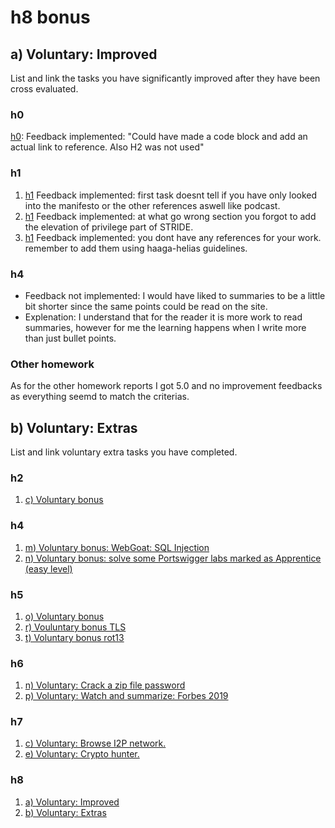 # h8 bonus
## a) Voluntary: Improved
<p>List and link the tasks you have significantly improved after they have been cross evaluated.</p>

### h0
[h0](https://github.com/bht292/InformationSecurity/blob/main/h1-hello-world.md): Feedback implemented: "Could have made a code block and add an actual link to reference. Also H2 was not used"

### h1
1. [h1](http://github.com/bht292/InformationSecurity/blob/main/homework-1.md#threat-modelling) Feedback implemented: first task doesnt tell if you have only looked into the manifesto or the other references aswell like podcast.
2. [h1](https://github.com/bht292/InformationSecurity/blob/main/homework-1.md#stride-spoofing-tampering-repudiation-information-disclosure-denial-of-service-elevation-of-privilege) Feedback implemented: at what go wrong section you forgot to add the elevation of privilege part of STRIDE.
3. [h1](https://github.com/bht292/InformationSecurity/blob/main/homework-1.md#references) Feedback implemented: you dont have any references for your work. remember to add them using haaga-helias guidelines.

### h4
* Feedback not implemented: I would have liked to summaries to be a little bit shorter since the same points could be read on the site.
* Explenation: I understand that for the reader it is more work to read summaries, however for me the learning happens when I write more than just bullet points.

### Other homework
As for the other homework reports I got 5.0 and no improvement feedbacks as everything seemd to match the criterias.

## b) Voluntary: Extras
List and link voluntary extra tasks you have completed.
### h2
1. [c) Voluntary bonus](https://github.com/bht292/InformationSecurity/blob/main/homework-h2.md#attack-story---a-cybersecurity-incident-the-supply-chain-compromise)
### h4
1. [m) Voluntary bonus: WebGoat: SQL Injection](https://github.com/bht292/InformationSecurity/blob/main/homework-h4.md#m-voluntary-bonus-webgoat-sql-injection)
2. [n) Voluntary bonus: solve some Portswigger labs marked as Apprentice (easy level)](https://github.com/bht292/InformationSecurity/blob/main/homework-h4.md#n-voluntary-bonus-solve-some-portswigger-labs-marked-as-apprentice-easy-level)
### h5
1. [o) Voluntary bonus](https://github.com/bht292/InformationSecurity/blob/main/homework-h5.md#o-voluntary-bonus-frequency-distribution-of-letters)
2. [r) Vouluntary bonus TLS](https://github.com/bht292/InformationSecurity/blob/main/homework-h5.md#r-voluntary-bonus-tls)
3. [t) Voluntary bonus rot13](https://github.com/bht292/InformationSecurity/blob/main/homework-h5.md#t-voluntary-bonus-rot13)
### h6
1. [n) Voluntary: Crack a zip file password](https://github.com/bht292/InformationSecurity/blob/main/homework-h6.md#n-voluntary-crack-a-zip-file-password)
2. [p) Voluntary: Watch and summarize: Forbes 2019](https://github.com/bht292/InformationSecurity/blob/main/homework-h6.md#p-voluntary-watch-and-summarize-forbes-2019-jackpotting-atms-automated-teller-machines-presented-in-disobey-2019)
### h7
1. [c) Voluntary: Browse I2P network.](https://github.com/bht292/InformationSecurity/blob/main/homework-h7.md#c-voluntary-browse-i2p-network-install-necessary-software)
2. [e) Voluntary: Crypto hunter.](https://github.com/bht292/InformationSecurity/blob/main/homework-h7.md#voluntary-crypto-hunter)

### h8
1. [a) Voluntary: Improved](https://github.com/bht292/InformationSecurity/blob/main/homework-h8.md#a-voluntary-improved)
2. [b) Voluntary: Extras](https://github.com/bht292/InformationSecurity/blob/main/homework-h8.md#b-voluntary-extras)
